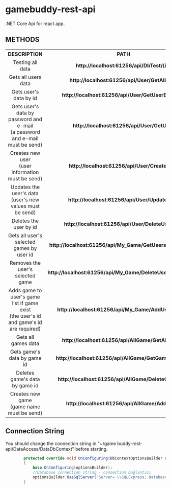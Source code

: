 # gamebuddy-rest-api
.NET Core Api for react app.

## METHODS

<table>
    <tr>
      <th>DESCRIPTION</th>
      <th>PATH</th>
      <th>METHOD</th>
      <th>FOR</th>
    </tr>
    <tr align="center">
      <td>Testing all data</td>
      <td><b>http://localhost:61256/api/DbTest/{id}</b></td>
      <td>Get</td>
      <td>Test</td>
    </tr>
    <tr align="center">
        <td>Gets all users data</td>
        <td><b>http://localhost:61256/api/User/GetAllUser</b></td>
        <td>Get</td>
        <td rowspan=6 >User's data<br> (called User)</td>
    </tr>
    <tr align="center">
        <td>Gets user's data by id</td>
        <td><b>http://localhost:61256/api/User/GetUserById/{id}</b></td>
        <td>Get</td>
    </tr>
    <tr align="center">
        <td>Gets user's data by password and e-mail <br> (a password and e-mail must be send)</td>
        <td><b>http://localhost:61256/api/User/GetUser</b></td>
        <td>Get</td>
    </tr>
    <tr align="center">
        <td>Creates new user <br> (user information must be send)</td>
        <td><b>http://localhost:61256/api/User/CreateUser</b></td>
        <td>Post</td>
    </tr>
    <tr align="center">
        <td>Updates the user's data <br> (user's new values must be send)</td>
        <td><b>http://localhost:61256/api/User/UpdateUser</b></td>
        <td>Put</td>
    </tr>
    <tr align="center">
        <td>Deletes the user by id</td>
        <td><b>http://localhost:61256/api/User/DeleteUser/{id}</b></td>
        <td>Delete</td>
    </tr>
    <tr align="center">
        <td>Gets all user's selected games by user id</td>
        <td><b>http://localhost:61256/api/My_Game/GetUsersAllGame/{id}</b></td>
        <td>Get</td>
        <td rowspan=3 >The user's selected games data<br> (called My_Game)</td>
    </tr>
    <tr align="center">
        <td>Removes the user's selected game</td>
        <td><b>http://localhost:61256/api/My_Game/DeleteUsersGames/{id}</b></td>
        <td>Delete</td>
    </tr>
    <tr align="center">
        <td>Adds game to user's game list if game exist<br> (the user's id and game's id are required)</td>
        <td><b>http://localhost:61256/api/My_Game/AddUsersGame</b></td>
        <td>Post</td>
    </tr>
    <tr align="center">
        <td>Gets all games data</td>
        <td><b>http://localhost:61256/api/AllGame/GetAllGames</b></td>
        <td>Get</td>
        <td rowspan=4>All added games data<br> (called AllGame)</td>
    </tr>
    <tr align="center">
        <td>Gets game's data by game id</td>
        <td><b>http://localhost:61256/api/AllGame/GetGameById/{id}</b></td>
        <td>Get</td>
    </tr>
    <tr align="center">
        <td>Deletes game's data by game id</td>
        <td><b>http://localhost:61256/api/AllGame/DeleteGame/{id}</b></td>
        <td>Delete</td>
    </tr>
    <tr align="center">
        <td>Creates new game<br> (game name must be send)</td>
        <td><b>http://localhost:61256/api/AllGame/AddGame</b></td>
        <td>Post</td>
    </tr>
  </table>
  
## Connection String
  
You should change the connection string in "~/game buddy-rest-api/DataAccess/DataDbContext" before starting.

```csharp
        protected override void OnConfiguring(DbContextOptionsBuilder optionsBuilder)
        {
            base.OnConfiguring(optionsBuilder);
            //Database connection string - connection bağlantısı
            optionsBuilder.UseSqlServer("Server=.\\SQLExpress; Database=GameBuddy; Trusted_Connection=True; MultipleActiveResultSets=true;");
        }
```

